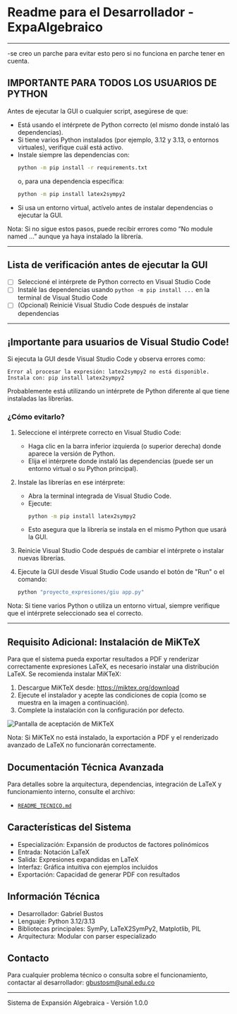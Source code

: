 # Readme para el Desarrollador - ExpaAlgebraico

-------------------------------------------------------------------------------
-se creo un parche para evitar esto pero si no funciona en parche tener en cuenta.
## IMPORTANTE PARA TODOS LOS USUARIOS DE PYTHON

Antes de ejecutar la GUI o cualquier script, asegúrese de que:

- Está usando el intérprete de Python correcto (el mismo donde instaló las dependencias).
- Si tiene varios Python instalados (por ejemplo, 3.12 y 3.13, o entornos virtuales), verifique cuál está activo.
- Instale siempre las dependencias con:
  ```sh
  python -m pip install -r requirements.txt
  ```
  o, para una dependencia específica:
  ```sh
  python -m pip install latex2sympy2
  ```
- Si usa un entorno virtual, actívelo antes de instalar dependencias o ejecutar la GUI.

Nota: Si no sigue estos pasos, puede recibir errores como “No module named ...” aunque ya haya instalado la librería.

-------------------------------------------------------------------------------


## Lista de verificación antes de ejecutar la GUI

- [ ] Seleccioné el intérprete de Python correcto en Visual Studio Code
- [ ] Instalé las dependencias usando `python -m pip install ...` en la terminal de Visual Studio Code
- [ ] (Opcional) Reinicié Visual Studio Code después de instalar dependencias

-------------------------------------------------------------------------------

## ¡Importante para usuarios de Visual Studio Code!

Si ejecuta la GUI desde Visual Studio Code y observa errores como:

    Error al procesar la expresión: latex2sympy2 no está disponible. Instala con: pip install latex2sympy2

Probablemente está utilizando un intérprete de Python diferente al que tiene instaladas las librerías.

### ¿Cómo evitarlo?

1. Seleccione el intérprete correcto en Visual Studio Code:
   - Haga clic en la barra inferior izquierda (o superior derecha) donde aparece la versión de Python.
   - Elija el intérprete donde instaló las dependencias (puede ser un entorno virtual o su Python principal).

2. Instale las librerías en ese intérprete:
   - Abra la terminal integrada de Visual Studio Code.
   - Ejecute:
     ```sh
     python -m pip install latex2sympy2
     ```
   - Esto asegura que la librería se instala en el mismo Python que usará la GUI.

3. Reinicie Visual Studio Code después de cambiar el intérprete o instalar nuevas librerías.

4. Ejecute la GUI desde Visual Studio Code usando el botón de "Run" o el comando:
   ```sh
   python "proyecto_expresiones/giu app.py"
   ```

Nota: Si tiene varios Python o utiliza un entorno virtual, siempre verifique que el intérprete seleccionado sea el correcto.

-------------------------------------------------------------------------------

## Requisito Adicional: Instalación de MiKTeX

Para que el sistema pueda exportar resultados a PDF y renderizar correctamente expresiones LaTeX, es necesario instalar una distribución LaTeX. Se recomienda instalar MiKTeX:

1. Descargue MiKTeX desde: https://miktex.org/download
2. Ejecute el instalador y acepte las condiciones de copia (como se muestra en la imagen a continuación).
3. Complete la instalación con la configuración por defecto.

![Pantalla de aceptación de MiKTeX](doc/img/miktex_accept.png)

Nota: Si MiKTeX no está instalado, la exportación a PDF y el renderizado avanzado de LaTeX no funcionarán correctamente.

## Documentación Técnica Avanzada

Para detalles sobre la arquitectura, dependencias, integración de LaTeX y funcionamiento interno, consulte el archivo:
- [`README_TECNICO.md`](README_TECNICO.md)



## Características del Sistema

- Especialización: Expansión de productos de factores polinómicos
- Entrada: Notación LaTeX
- Salida: Expresiones expandidas en LaTeX
- Interfaz: Gráfica intuitiva con ejemplos incluidos
- Exportación: Capacidad de generar PDF con resultados

## Información Técnica

- Desarrollador: Gabriel Bustos
- Lenguaje: Python 3.12/3.13
- Bibliotecas principales: SymPy, LaTeX2SymPy2, Matplotlib, PIL
- Arquitectura: Modular con parser especializado

## Contacto

Para cualquier problema técnico o consulta sobre el funcionamiento, contactar al desarrollador: 
gbustosm@unal.edu.co

---

Sistema de Expansión Algebraica - Versión 1.0.0 
